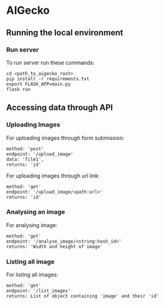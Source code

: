 # AIGecko

## Running the local environment

### Run server
To run server run these commands:

    cd <path_to_aigecko_root>
    pip install -r requirements.txt
    export FLASK_APP=main.py
    flask run


## Accessing data through API
### Uploading Images
For uploading images through form submission:

    method: 'post'
    endpoint: '/upload_image'
    data: 'file1',
    returns: 'id' 

For uploading images through url link:

    method: 'get'
    endpoint: '/upload_image/<path:url>'
    returns: 'id' 

    
### Analysing an image
For analysing image:
    
    method: 'get'
    endpoint: '/analyse_image/<string:hash_id>'
    returns: 'Width and height of image'


### Listing all image
For listing all images:
    
    method: 'get'
    endpoint: '/list_images'
    returns: List of object containing 'image' and their 'id'
